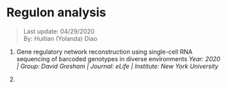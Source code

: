# Regulon analysis
> Last update: 04/29/2020 <br>
> By: Huitian (Yolanda) Diao

1. Gene regulatory network reconstruction using single-cell RNA sequencing of barcoded genotypes in diverse environments
  *Year: 2020 | Group: David Gresham | Journal: eLife | Institute: New York University*

2. 

